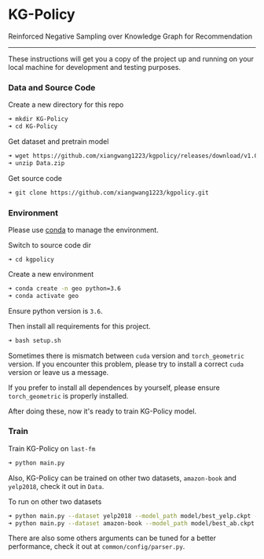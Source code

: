 # KG-Policy

Reinforced Negative Sampling over Knowledge Graph for Recommendation


---
These instructions will get you a copy of the project up and running on your local machine for development and testing purposes. 

### Data and Source Code

Create a new directory for this repo
```bash
➜ mkdir KG-Policy
➜ cd KG-Policy
```

Get dataset and pretrain model
```bash
➜ wget https://github.com/xiangwang1223/kgpolicy/releases/download/v1.0/Data.zip
➜ unzip Data.zip
```

Get source code
```bash
➜ git clone https://github.com/xiangwang1223/kgpolicy.git
```

### Environment

Please use [conda](https://docs.conda.io/projects/conda/en/latest/user-guide/install/linux.html) to manage the environment.

Switch to source code dir 
```
➜ cd kgpolicy
```


Create a new environment
```bash
➜ conda create -n geo python=3.6
➜ conda activate geo
```

Ensure python version is `3.6`.

Then install all requirements for this project.
```bashsetup.sh
➜ bash setup.sh
```

Sometimes there is mismatch between `cuda` version and `torch_geometric` version. If you encounter this problem, please try to install a correct `cuda` version or leave us a message.

If you prefer to install all dependences by yourself, please ensure `torch_geometric` is properly installed.

After doing these, now it's ready to train KG-Policy model.

### Train

Train KG-Policy on `last-fm`
```bash
➜ python main.py
```
Also, KG-Policy can be trained on other two datasets, `amazon-book` and `yelp2018`, check it out in `Data`.

To run on other two datasets
```bash
➜ python main.py --dataset yelp2018 --model_path model/best_yelp.ckpt --regs 1e-4
➜ python main.py --dataset amazon-book --model_path model/best_ab.ckpt
```

There are also some others arguments can be tuned for a better performance, check it out at `common/config/parser.py`.
